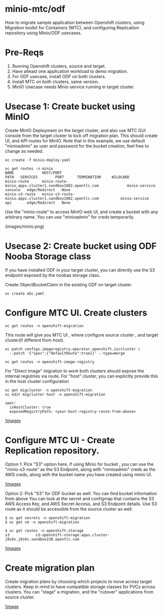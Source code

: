 # minio-mtc/odf
How to migrate sample application between Openshift clusters, using Migration toolkit for Containers (MTC), and configuring Replication repository using Minio/ODF usecases.

# Pre-Reqs
1. Running Openshift clusters, source and target.
2. Have atleast one application workload to demo migration.
3. For ODF usecase, install ODF on both clusters.
4. Install MTC on both clusters, same version.
5. MinIO Usecase needs Minio service running in target cluster.

# Usecase 1: Create bucket using MinIO 
Create MinIO Deployment on the target cluster, and also use MTC GUI console from the target cluster to kick off migration plan.
This should create UI, and API routes for MinIO. Note that in this example, we use default "minioadmin" as user and password for the bucket creation, feel free to change as needed.

```
oc create -f minio-deploy.yaml

oc get routes -n minio
NAME             HOST/PORT                                                    PATH   SERVICES        PORT      TERMINATION     WILDCARD
minio-route      minio-route-minio.apps.cluster1.sandbox1882.opentlc.com             minio-service   console   edge/Redirect   None
minio-s3-route   minio-s3-route-minio.apps.cluster1.sandbox1882.opentlc.com          minio-service   api       edge/Redirect   None

```
Use the "minio-route" to access MinIO web UI, and create a bucket with any arbitrary name. You can use "minioadmin" for creds temporarily.

(images/minio.png)


# Usecase 2: Create bucket using ODF Nooba Storage class
If you have installed ODF in your target cluster, you can directly use the S3 endpoint exposed by the noobaa storage class.

Create ObjectBucketClaim in the existing ODF on target cluster.
```
oc create obc.yaml
```


# Configure MTC UI. Create clusters 

```
oc get routes -n openshift-migration
```
This route will give you MTC UI , where configure source cluster , and target cluster(if different from host).

```
oc patch configs.imageregistry.operator.openshift.io/cluster \
  --patch '{"spec":{"defaultRoute":true}}' --type=merge

oc get routes -n openshift-image-registry

```
For "Direct Image" migration to work both clusters should expose the internal registries via route.
For "host" cluster, you can explicitly provide this in the host cluster configuration 
```
oc get migcluster -n openshift-migration
oc edit migcluster host -n openshift-migration

```
```
spec:
  isHostCluster: true
  exposedRegistryPath: <your-host-registry-route-from-above>
```

[!images](images/mtc-clusters.png)

# Configure MTC UI - Create Replication repository.
Option 1: Pick "S3" option here, if using Minio for bucket , you can use the "minio-s3-route" as the S3 Endpoint, along with "minioadmin" creds as the AWS creds, along with the bucket name you have created using minio UI.

[!images](images/s3-minio-mtc.png)

Option 2: Pick "S3" for ODF bucket as well. You can find bucket information from above 
You can look at the secret and configmap that contains the S3 AWS Access Key, and AWS Secret Access, and S3 Endpoint details. Use S3 route as it should be accessible from the source cluster as well.
```
$ oc get secrets -n openshift-migration
$ oc get cm -n openshift-migration

$ oc get routes -n openshift-storage 
s3            s3-openshift-storage.apps.cluster-j8s6v.j8s6v.sandbox230.opentlc.com                   

```

[!images](images/s3-odf-mtc.png)


# Create migration plan 
Create migration plans by choosing which projects to move across target clusters. Keep in mind to have compatible storage classes for  PVCs across clusters. 
You can "stage" a migration, and the "cutover" applications from source cluster.

[!image](images/mtc-plans.png)
